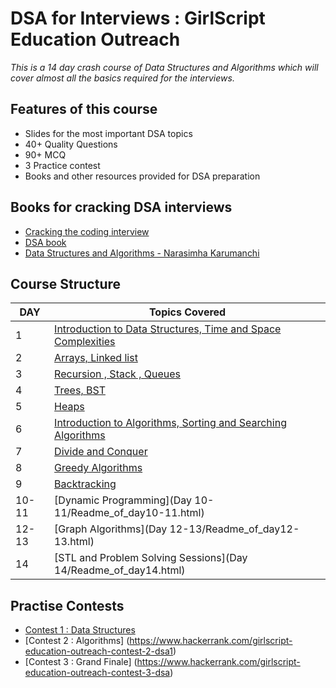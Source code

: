 # DSA for Interviews : GirlScript Education Outreach

*This is a 14 day crash course of Data Structures and Algorithms which will cover almost all the basics required for the interviews.*

## Features of this course

* Slides for the most important DSA topics
* 40+ Quality Questions 
* 90+ MCQ
* 3 Practice contest
* Books and other resources provided for DSA preparation

## Books for cracking DSA interviews

* [Cracking the coding interview](https://github.com/py93/DSA-for-Interviews-GirlScript-EOP/blob/master/Resources/Cracking%20the%20Coding%20Interview%2C%206th%20Edition%20189%20Programming%20Questions%20and%20Solutions.pdf)
* [DSA book](https://github.com/py93/DSA-for-Interviews-GirlScript-EOP/blob/master/Resources/DSABook.pdf)
* [Data Structures and Algorithms - Narasimha Karumanchi](https://github.com/py93/DSA-for-Interviews-GirlScript-EOP/blob/master/Resources/Data%20Structures%20and%20Algorithms%20-%20Narasimha%20Karumanchi.pdf)


## Course Structure

DAY | Topics Covered 
--- | --- 
1 | [Introduction to Data Structures, Time and Space Complexities](Day%201/Readme_of_day1.html) 
2 | [Arrays, Linked list](Day%202/Readme_of_day2.html) 
3 | [Recursion , Stack , Queues](Day%203/Readme_of_day3.html) 
4 | [Trees, BST](Day%204/Readme_of_day4.html) 
5 | [Heaps](Day%205/Readme_of_day5.html) 
6 | [Introduction to Algorithms, Sorting and Searching Algorithms ](Day%206/Readme_of_day6.html ) 
7 | [Divide and Conquer ](Day%207/Readme_of_day7.html) 
8 | [Greedy Algorithms ](Day%208/Readme_of_day8.html) 
9 | [Backtracking ](Day%209/Readme_of_day9.html) 
10-11 | [Dynamic Programming](Day 10-11/Readme_of_day10-11.html) 
12-13| [Graph Algorithms](Day 12-13/Readme_of_day12-13.html)  
14 | [STL and Problem Solving Sessions](Day 14/Readme_of_day14.html) 
 
## Practise Contests

* [Contest 1 : Data Structures]( https://www.hackerrank.com/girlscript-education-outreach-contest-1-dsa)
* [Contest 2 : Algorithms] (https://www.hackerrank.com/girlscript-education-outreach-contest-2-dsa1) 
* [Contest 3 : Grand Finale] (https://www.hackerrank.com/girlscript-education-outreach-contest-3-dsa)
